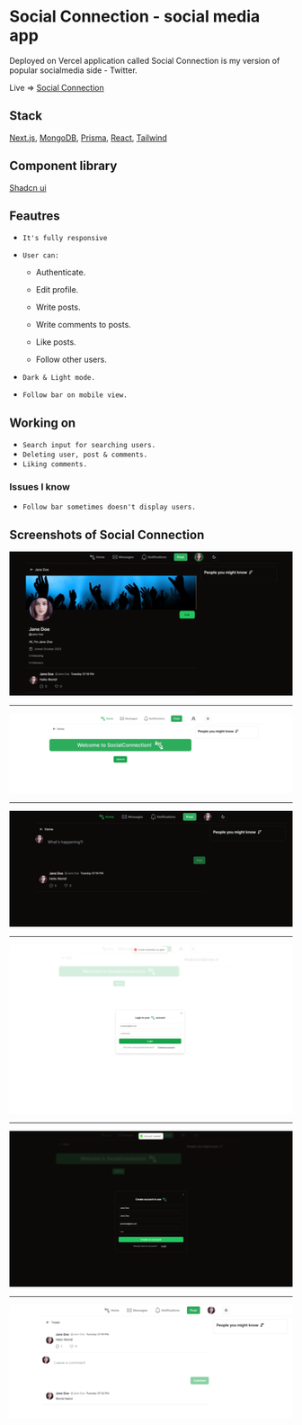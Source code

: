 # Social Connection - social media app

Deployed on Vercel application called Social Connection is my version of popular socialmedia side - Twitter.

Live => [Social Connection]([https://social-connection.vercel.app](https://nextjs-social-connection.vercel.app))

## Stack

[Next.js](https://nextjs.org/),
[MongoDB](https://www.mongodb.com),
[Prisma](https://www.prisma.io),
[React](https://react.dev),
[Tailwind](https://tailwindcss.com)

## Component library

[Shadcn ui](https://ui.shadcn.com)

## Feautres

- ```It's fully responsive```

- `User can:`

    - Authenticate.
      
    - Edit profile.
    - Write posts.
    - Write comments to posts.
    - Like posts.
    - Follow other users.

- `Dark & Light mode.`
- `Follow bar on mobile view.`

## Working on

- `Search input for searching users.`
- `Deleting user, post & comments.`
- `Liking comments.`

### Issues I know

- `Follow bar sometimes doesn't display users.`

## Screenshots of Social Connection

![Profile view - Dark](/ss/5.png)

---

![Home Page before authentication - Light](/ss/2.png)

---

![Home Page after authentication - Dark](/ss/1.png)

---

![Login modal - Light](/ss/3.png)

---

![Register modal successfull - Dark](/ss/4.png)

---

![Post side - Light](/ss/6.png)
